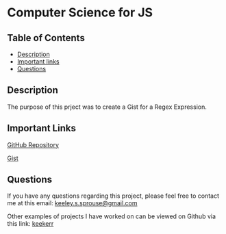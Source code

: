 # Computer Science for JS

## Table of Contents

* [Description](#description)
* [Important links](#important-links)
* [Questions](#questions)

## Description

The purpose of this prject was to create a Gist for a Regex Expression.


## Important Links
[GitHub Repository](https://github.com/keekerr/Computer-Science-for-JS-Project)

[Gist](https://gist.github.com/keekerr/b812639b875ea5c4383d1f445bee9c97)

## Questions

If you have any questions regarding this project, please feel free to contact me at this email: keeley.s.sprouse@gmail.com

Other examples of projects I have worked on can be viewed on Github via this link: [keekerr](https://github.com/keekerr)